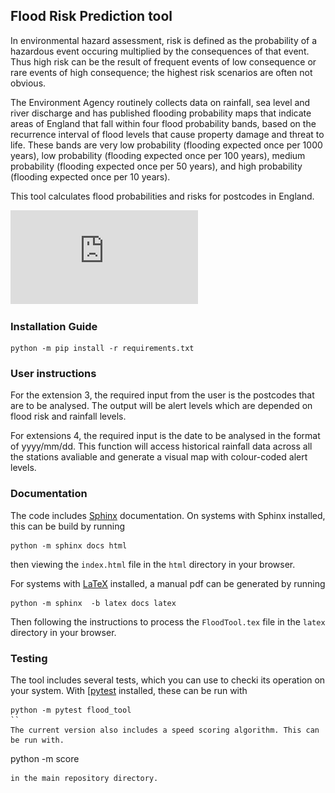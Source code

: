 ## Flood Risk Prediction tool

In environmental hazard assessment, risk is defined as the probability of a hazardous event occuring multiplied by the consequences of that event. Thus high risk can be the result of frequent events of low consequence or rare events of high consequence; the highest risk scenarios are often not obvious.

The Environment Agency routinely collects data on rainfall, sea level and river discharge and has published flooding probability maps that indicate areas of England that fall within four flood probability bands, based on the recurrence interval of flood levels that cause property damage and threat to life. These bands are very low probability (flooding expected once per 1000 years), low probability (flooding expected once per 100 years), medium probability (flooding expected once per 50 years), and high probability (flooding expected once per 10 years).

This tool calculates flood probabilities and risks for postcodes in England.

![](https://github.com/vagifaliyev/UK-Flood-Tool/blob/master/Presentation.pdf)

### Installation Guide

```
python -m pip install -r requirements.txt
```

### User instructions

For the extension 3, the required input from the user is the postcodes that are to be analysed. The output will be alert levels which are depended on flood risk and rainfall levels. 

For extensions 4, the required input is the date to be analysed in the format of yyyy/mm/dd. This function will access historical rainfall data across all the stations avaliable and generate a visual map with colour-coded alert levels. 

### Documentation

The code includes [Sphinx](https://www.sphinx-doc.org) documentation. On systems with Sphinx installed, this can be build by running

```
python -m sphinx docs html
```

then viewing the `index.html` file in the `html` directory in your browser.

For systems with [LaTeX](https://www.latex-project.org/get/) installed, a manual pdf can be generated by running

```
python -m sphinx  -b latex docs latex
```

Then following the instructions to process the `FloodTool.tex` file in the `latex` directory in your browser.

### Testing

The tool includes several tests, which you can use to checki its operation on your system. With [[pytest](https://doc.pytest.org/en/latest) installed, these can be run with

```
python -m pytest flood_tool
``
The current version also includes a speed scoring algorithm. This can be run with.
```
python -m score
```
in the main repository directory.
